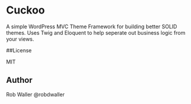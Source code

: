 # Cuckoo

A simple WordPress MVC Theme Framework for building better SOLID themes. Uses 
Twig and Eloquent to help seperate out business logic from your views.

##License

MIT

## Author

Rob Waller
@robdwaller